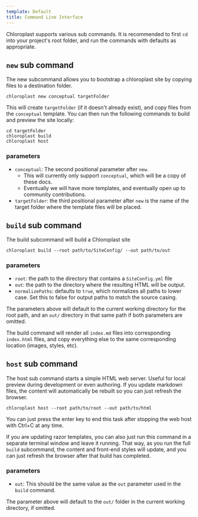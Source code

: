 ```yaml
---
template: Default
title: Command Line Interface
---
```


Chloroplast supports various sub commands. It is recommended to first `cd` into your project's root folder, and run the commands with defaults as appropriate.

## `new` sub command

The new subcommand allows you to bootstrap a chloroplast site by 
copying files to a destination folder.

```
chloroplast new conceptual targetFolder
```

This will create `targetFolder` (if it doesn't already exist), and 
copy files from the `conceptual` template. You can then run the
following commands to build and preview the site locally:

```
cd targetFolder
chloroplast build
chloroplast host
```

### parameters

- `conceptual`: The second positional parameter after `new`.
  - This will currently only support `conceptual`, which will be a copy of these docs.
  - Eventually we will have more templates, and eventually open up to community contributions.
- `targetFolder`: the third positional parameter after `new` is the name of the target folder where the template files will be placed.

## `build` sub command

The build subcommand will build a Chloroplast site

```
chloroplast build --root path/to/SiteConfig/ --out path/to/out
```

### parameters

- `root`: the path to the directory that contains a `SiteConfig.yml` file
- `out`: the path to the directory where the resulting HTML will be output.
- `normalizePaths`: defaults to `true`, which normalizes all paths to lower case. Set this to false for output paths to match the source casing.

The parameters above will default to the current working directory for the root path, and an `out/` directory in that same path if both parameters are omitted. 

The build command will render all `index.md` files into corresponding `index.html` files, and copy everything else to the same corresponding location (images, styles, etc).

## `host` sub command

The host sub command starts a simple HTML web server. Useful for local preview during development or even authoring. If you update markdown files, the content will automatically be rebuilt so you can just refresh the browser.

```
chloroplast host --root path/to/root --out path/to/html 
```

You can just press the enter key to end this task after stopping the web host with Ctrl+C at any time. 

If you are updating razor templates, you can also just run this command in a separate terminal window and leave it running. That way, as you run the full `build` subcommand, the content and front-end styles will update, and you can just refresh the browser after that build has completed.

### parameters

- `out`: This should be the same value as the `out` parameter used in the `build` command.

The parameter above will default to the `out/` folder in the current working directory, if omitted.
